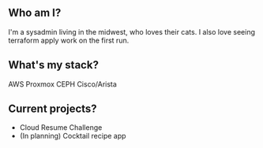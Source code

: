 Who am I?
-------------
I'm a sysadmin living in the midwest, who loves their cats. I also love seeing terraform apply work on the first run.

What's my stack?
-------------
AWS
Proxmox
CEPH
Cisco/Arista

Current projects?
-------------
- Cloud Resume Challenge
- (In planning) Cocktail recipe app

<!---
captainsloths/captainsloths is a ✨ special ✨ repository because its `README.md` (this file) appears on your GitHub profile.
You can click the Preview link to take a look at your changes.
--->
